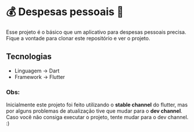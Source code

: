 # :moneybag: Despesas pessoais :money_with_wings:

Esse projeto é o básico que um aplicativo para despesas pessoais precisa.
Fique a vontade para clonar este repositório e ver o projeto.

## Tecnologias
  * Linguagem -> Dart
  * Framework -> Flutter
  
### Obs:

Inicialmente este projeto foi feito utilizando o **stable channel** do flutter, mas por alguns problemas de atualização tive que mudar para o **dev channel**. Caso você não consiga executar o projeto, tente mudar para o dev channel. :)
  
